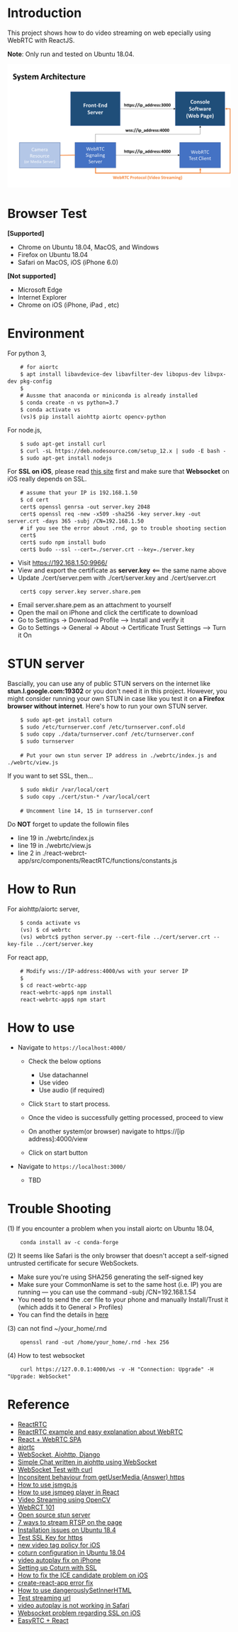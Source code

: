 Introduction  
============  

This project shows how to do video streaming on web epecially using WebRTC with ReactJS.  

**Note**: Only run and tested on Ubuntu 18.04. 

![](/data/video_streaming_system_architecture.png)  

Browser Test    
===============  

**[Supported]**
- Chrome on Ubuntu 18.04, MacOS, and Windows
- Firefox on Ubuntu 18.04
- Safari on MacOS, iOS (iPhone 6.0)

**[Not supported]**
- Microsoft Edge
- Internet Explorer
- Chrome on iOS (iPhone, iPad , etc)


Environment  
===========  
  
For python 3, 
```  
    # for aiortc 
    $ apt install libavdevice-dev libavfilter-dev libopus-dev libvpx-dev pkg-config
    $
    # Aussme that anaconda or miniconda is already installed
    $ conda create -n vs python=3.7
    $ conda activate vs
    (vs)$ pip install aiohttp aiortc opencv-python 
```  
  
For node.js,  
```		
    $ sudo apt-get install curl  
    $ curl -sL https://deb.nodesource.com/setup_12.x | sudo -E bash -  
    $ sudo apt-get install nodejs
```  

For **SSL on iOS**, please read [this site](https://github.com/mattdesl/budo/blob/dcbc05866f583e172d6b46c898048436ab84ddae/docs/command-line-usage.md#ssl-on-ios) first and make sure that **Websocket** on iOS really depends on SSL. 

```
    # assume that your IP is 192.168.1.50
    $ cd cert
    cert$ openssl genrsa -out server.key 2048
    cert$ openssl req -new -x509 -sha256 -key server.key -out server.crt -days 365 -subj /CN=192.168.1.50
    # if you see the error about .rnd, go to trouble shooting section 
    cert$
    cert$ sudo npm install budo
    cert$ budo --ssl --cert=./server.crt --key=./server.key
```
- Visit https://192.168.1.50:9966/
- View and export the certificate as **server.key** <== the same name above
- Update ./cert/server.pem with ./cert/server.key and ./cert/server.crt

```  
    cert$ copy server.key server.share.pem 
```  
- Email server.share.pem as an attachment to yourself 
- Open the mail on iPhone and click the certificate to download
- Go to Settings -> Download Profile --> Install and verify it 
- Go to Settings -> General -> About -> Certificate Trust Settings --> Turn it On


STUN server  
=========== 

Bascially, you can use any of public STUN servers on the internet like **stun.l.google.com:19302** or you don't need it in this project. However, you might consider running your own STUN in case like you test it on **a Firefox browser without internet**. Here's how to run your own STUN server.  
  
```  
    $ sudo apt-get install coturn  
    $ sudo /etc/turnserver.conf /etc/turnserver.conf.old  
    $ sudo copy ./data/turnserver.conf /etc/turnserver.conf   
    $ sudo turnserver  

    # Put your own stun server IP address in ./webrtc/index.js and ./webrtc/view.js
```  

If you want to set SSL, then...

```  
    $ sudo mkdir /var/local/cert  
    $ sudo copy ./cert/stun-* /var/local/cert  

    # Uncomment line 14, 15 in turnserver.conf  
```  

Do **NOT** forget to update the followin files
- line 19 in ./webrtc/index.js
- line 19 in ./webrtc/view.js
- line 2 in ./react-webrct-app/src/components/ReactRTC/functions/constants.js


How to Run  
==========  

For aiohttp/aiortc server, 
```
    $ conda activate vs 
    (vs) $ cd webrtc  
    (vs) webrtc$ python server.py --cert-file ../cert/server.crt --key-file ../cert/server.key
```

For react app, 
```  
    # Modify wss://IP-address:4000/ws with your server IP
    $
    $ cd react-webrtc-app
    react-webrtc-app$ npm install
    react-webrtc-app$ npm start 
```  


How to use  
===========   

- Navigate to `https://localhost:4000/`

    - Check the below options

      - Use datachannel
      - Use video
      - Use audio (if required)

  - Click `Start` to start process.

  - Once the video is successfully getting processed, proceed to view

  - On another system(or browser) navigate to https://[ip address]:4000/view

  - Click on start button

- Navigate to `https://localhost:3000/`

    - TBD


Trouble Shooting  
================  

(1) If you encounter a problem when you install aiortc on Ubuntu 18.04,

```  
    conda install av -c conda-forge  
```  

(2) It seems like Safari is the only browser that doesn't accept a self-signed untrusted certificate for secure WebSockets.

- Make sure you're using SHA256 generating the self-signed key
- Make sure your CommonName is set to the same host (i.e. IP) you are running — you can use the command -subj /CN=192.168.1.54
- You need to send the .cer file to your phone and manually Install/Trust it (which adds it to General > Profiles)
- You can find the details in [here](https://github.com/mattdesl/budo/blob/dcbc05866f583e172d6b46c898048436ab84ddae/docs/command-line-usage.md#ssl-on-ios)

(3) can not find ~/your_home/.rnd 

```  
    openssl rand -out /home/your_home/.rnd -hex 256
```  

(4) How to test websocket  

```
    curl https://127.0.0.1:4000/ws -v -H "Connection: Upgrade" -H "Upgrade: WebSocket"
```

Reference  
=========  
- [ReactRTC](https://github.com/oslabs-beta/ReactRTC)   
- [ReactRTC example and easy explanation about WebRTC](https://medium.com/@dianewudw/build-your-own-video-chat-app-with-react-and-webrtc-bd4dd0c5c0ea)  
- [React + WebRTC SPA](https://github.com/dondido/webrtc-video-room)  
- [aiortc](https://github.com/aiortc/aiortc)  
- [WebSocket, Aiohttp, Django](https://steelkiwi.com/blog/websocket-server-on-aiohttp-in-django-project/)  
- [Simple Chat written in aiohttp using WebSocket](https://steelkiwi.com/blog/an-example-of-a-simple-chat-written-in-aiohttp/#WebSocket)  
- [WebSocket Test with curl](https://gist.github.com/htp/fbce19069187ec1cc486b594104f01d0)  
- [Inconsitent behaviour from getUserMedia (Answer) https](https://stackoverflow.com/questions/60949169/inconsistent-behavior-from-getusermedia-in-insecure-context)    
- [How to use jsmgp.js](https://github.com/tahaipek/Nodcam/blob/master/public/jsmpg.js)  
- [How to use jsmpeg player in React](https://github.com/cycjimmy/jsmpeg-player/issues/17)  
- [Video Streaming using OpenCV](https://www.pyimagesearch.com/2019/09/02/opencv-stream-video-to-web-browser-html-page/)   
- [WebRCT 101](https://codelabs.developers.google.com/codelabs/webrtc-web/)  
- [Open source stun server](https://github.com/jselbie/stunserver)  
- [7 ways to stream RTSP on the page](https://flashphoner.com/7-ways-to-stream-rtsp-on-the-page/)  
- [Installation issues on Ubuntu 18.4](https://github.com/aiortc/aiortc/issues/326)
- [Test SSL Key for https](https://github.com/omarabid59/YOLO_Google-Cloud/tree/master/webserver
)   
- [new video tag policy for iOS](https://webkit.org/blog/6784/new-video-policies-for-ios/)  
- [coturn configuration in Ubuntu 18.04](https://ourcodeworld.com/articles/read/1175/how-to-create-and-configure-your-own-stun-turn-server-with-coturn-in-ubuntu-18-04)  
- [video autoplay fix on iPhone](https://forums.developer.apple.com/thread/79501)  
- [Setting up Coturn with SSL](https://meetrix.io/blog/webrtc/coturn/installation.html)  
- [How to fix the ICE candidate problem on iOS](https://stackoverflow.com/questions/51925319/cannot-get-local-candidate-for-webrtc-in-ios-safari)  
- [create-react-app error fix](https://github.com/facebook/create-react-app/issues/7612)  
- [How to use dangerouslySetInnerHTML](https://github.com/facebook/react/issues/6544)  
- [Test streaming url](https://www.radiantmediaplayer.com/test-your-streaming-url.html)  
- [video autoplay is not working in Safari](https://stackoverflow.com/questions/52399034/video-autoplay-is-not-working-chrome-and-safari)  
- [Websocket problem regarding SSL on iOS](https://github.com/mattdesl/budo/blob/dcbc05866f583e172d6b46c898048436ab84ddae/docs/command-line-usage.md#ssl-on-ios)
- [EasyRTC + React](https://github.com/Techistan/Video-Conferencing-With-EasyRTC)  